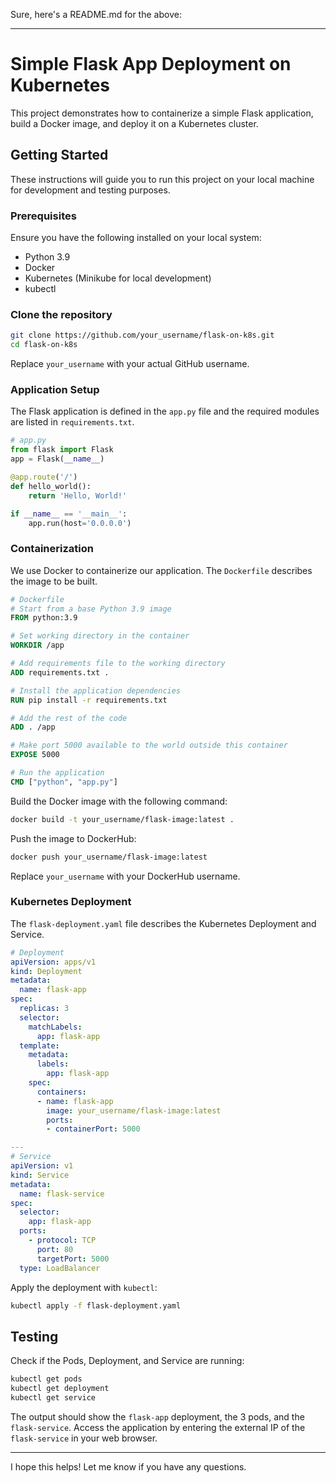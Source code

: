 Sure, here's a README.md for the above:

---
# Simple Flask App Deployment on Kubernetes

This project demonstrates how to containerize a simple Flask application, build a Docker image, and deploy it on a Kubernetes cluster.

## Getting Started

These instructions will guide you to run this project on your local machine for development and testing purposes.

### Prerequisites

Ensure you have the following installed on your local system:

- Python 3.9
- Docker
- Kubernetes (Minikube for local development)
- kubectl

### Clone the repository

```sh
git clone https://github.com/your_username/flask-on-k8s.git
cd flask-on-k8s
```

Replace `your_username` with your actual GitHub username.

### Application Setup

The Flask application is defined in the `app.py` file and the required modules are listed in `requirements.txt`.

```python
# app.py
from flask import Flask
app = Flask(__name__)

@app.route('/')
def hello_world():
    return 'Hello, World!'

if __name__ == '__main__':
    app.run(host='0.0.0.0')
```

### Containerization

We use Docker to containerize our application. The `Dockerfile` describes the image to be built.

```Dockerfile
# Dockerfile
# Start from a base Python 3.9 image
FROM python:3.9

# Set working directory in the container
WORKDIR /app

# Add requirements file to the working directory
ADD requirements.txt .

# Install the application dependencies
RUN pip install -r requirements.txt

# Add the rest of the code
ADD . /app

# Make port 5000 available to the world outside this container
EXPOSE 5000

# Run the application
CMD ["python", "app.py"]
```

Build the Docker image with the following command:

```sh
docker build -t your_username/flask-image:latest .
```

Push the image to DockerHub:

```sh
docker push your_username/flask-image:latest
```

Replace `your_username` with your DockerHub username.

### Kubernetes Deployment

The `flask-deployment.yaml` file describes the Kubernetes Deployment and Service.

```yaml
# Deployment
apiVersion: apps/v1
kind: Deployment
metadata:
  name: flask-app
spec:
  replicas: 3
  selector:
    matchLabels:
      app: flask-app
  template:
    metadata:
      labels:
        app: flask-app
    spec:
      containers:
      - name: flask-app
        image: your_username/flask-image:latest
        ports:
        - containerPort: 5000

---
# Service
apiVersion: v1
kind: Service
metadata:
  name: flask-service
spec:
  selector:
    app: flask-app
  ports:
    - protocol: TCP
      port: 80
      targetPort: 5000
  type: LoadBalancer
```

Apply the deployment with `kubectl`:

```sh
kubectl apply -f flask-deployment.yaml
```

## Testing

Check if the Pods, Deployment, and Service are running:

```sh
kubectl get pods
kubectl get deployment
kubectl get service
```

The output should show the `flask-app` deployment, the 3 pods, and the `flask-service`. Access the application by entering the external IP of the `flask-service` in your web browser.

---

I hope this helps! Let me know if you have any questions.

